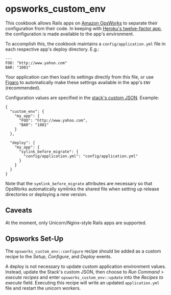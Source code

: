 opsworks\_custom\_env
===================

This cookbook allows Rails apps on [Amazon OpsWorks](http://aws.amazon.com/opsworks/) to separate their configuration from their code. In keeping with [Heroku's twelve-factor app](http://www.12factor.net/config), the configuration is made available to the app's environment.

To accomplish this, the cookbook maintains a `config/application.yml` file in each respective app's deploy directory. E.g.:

    ---
    FOO: "http://www.yahoo.com"
    BAR: "1001"

Your application can then load its settings directly from this file, or use [Figaro](https://github.com/laserlemon/figaro) to automatically make these settings available in the app's `ENV` (recommended).

Configuration values are specified in the [stack's custom JSON](http://docs.aws.amazon.com/opsworks/latest/userguide/workingstacks-json.html). Example:

    {
      "custom_env": {
        "my_app": {
          "FOO": "http://www.yahoo.com",
          "BAR": "1001"
        }
      },
      
      "deploy": {
        "my_app": {
          "sylink_before_migrate": {
            "config/application.yml": "config/application.yml"
          }
        }
      }
    }

Note that the `symlink_before_migrate` attributes are necessary so that OpsWorks automatically symlinks the shared file when setting up release directories or deploying a new version.


Caveats
-------

At the moment, only Unicorn/Nginx-style Rails apps are supported.


Opsworks Set-Up
---------------

The `opsworks_custom_env::configure` recipe should be added as a custom recipe to the _Setup_, _Configure_, and _Deploy_ events.

A deploy is not necessary to update custom application environment values. Instead, update the Stack's custom JSON, then choose to _Run Command_ > _execute recipes_ and enter `opsworks_custom_env::update` into the _Recipes to execute_ field. Executing this recipe will write an updated `application.yml` file and restart the unicorn workers.
